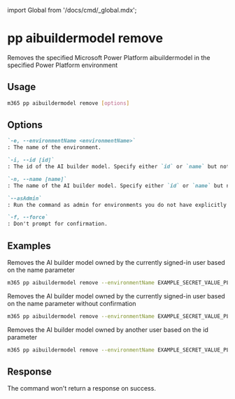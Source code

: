 <!-- DISCLAIMER: All secrets, passwords, and sensitive values in this document are examples only and not real credentials. -->
import Global from '/docs/cmd/_global.mdx';

# pp aibuildermodel remove

Removes the specified Microsoft Power Platform aibuildermodel in the specified Power Platform environment

## Usage

```sh
m365 pp aibuildermodel remove [options]
```

## Options

```md definition-list
`-e, --environmentName <environmentName>`
: The name of the environment.

`-i, --id [id]`
: The id of the AI builder model. Specify either `id` or `name` but not both.

`-n, --name [name]`
: The name of the AI builder model. Specify either `id` or `name` but not both.

`--asAdmin`
: Run the command as admin for environments you do not have explicitly assigned permissions to.

`-f, --force`
: Don't prompt for confirmation.
```

<Global />

## Examples

Removes the AI builder model owned by the currently signed-in user based on the name parameter

```sh
m365 pp aibuildermodel remove --environmentName EXAMPLE_SECRET_VALUE_PLACEHOLDER --name "AI Builder Model Name"
```

Removes the AI builder model owned by the currently signed-in user based on the name parameter without confirmation

```sh
m365 pp aibuildermodel remove --environmentName EXAMPLE_SECRET_VALUE_PLACEHOLDER --name "AI Builder Model Name" --force
```

Removes the AI builder model owned by another user based on the id parameter

```sh
m365 pp aibuildermodel remove --environmentName EXAMPLE_SECRET_VALUE_PLACEHOLDER --id 9d9a13d0-6255-ed11-bba2-000d3adf774e  --asAdmin
```


## Response

The command won't return a response on success.
